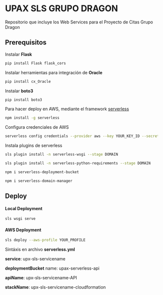 # UPAX SLS GRUPO DRAGON

Repositorio que incluye los Web Services para el Proyecto de Citas Grupo Dragon

## Prerequisitos

Instalar **Flask**

```bash
pip install Flask flask_cors
```

Instalar herramientas para integración de **Oracle**
```bash
pip install cx_Oracle
```

Instalar **boto3**
```bash
pip install boto3
```

Para hacer deploy en AWS, mediante el framework [serverless](https://serverless.com/)

```bash
npm install -g serverless
```

Configura credenciales de AWS

```bash
serverless config credentials --provider aws --key YOUR_KEY_ID --secret YOUR_SECRET_KEY --profile PROFILE
```

Instala plugins de serverless

```bash
sls plugin install -n serverless-wsgi --stage DOMAIN 

sls plugin install -n serverless-python-requirements --stage DOMAIN

npm i serverless-deployment-bucket

npm i serverless-domain-manager
```

## Deploy

#### Local Deployment
```bash
sls wsgi serve
```

#### AWS Deployment
```bash
sls deploy --aws-profile YOUR_PROFILE
```

Sintáxis en archivo **serverless.yml**

**service**: upx-sls-servicename

**deploymentBucket** name: upax-serverless-api

**apiName**: upx-sls-servicename-API

**stackName**: upx-sls-servicename-cloudformation  
